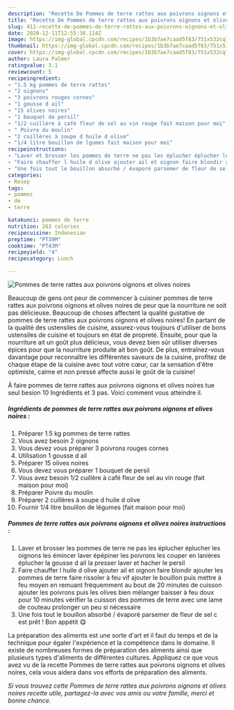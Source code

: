```yaml
---
description: "Recette De Pommes de terre rattes aux poivrons oignons et olives noires"
title: "Recette De Pommes de terre rattes aux poivrons oignons et olives noires"
slug: 411-recette-de-pommes-de-terre-rattes-aux-poivrons-oignons-et-olives-noires
date: 2020-12-11T12:55:38.114Z
image: https://img-global.cpcdn.com/recipes/1b3b7ae7caad5f83/751x532cq70/pommes-de-terre-rattes-aux-poivrons-oignons-et-olives-noires-photo-principale-de-la-recette.jpg
thumbnail: https://img-global.cpcdn.com/recipes/1b3b7ae7caad5f83/751x532cq70/pommes-de-terre-rattes-aux-poivrons-oignons-et-olives-noires-photo-principale-de-la-recette.jpg
cover: https://img-global.cpcdn.com/recipes/1b3b7ae7caad5f83/751x532cq70/pommes-de-terre-rattes-aux-poivrons-oignons-et-olives-noires-photo-principale-de-la-recette.jpg
author: Laura Palmer
ratingvalue: 3.1
reviewcount: 5
recipeingredient:
- "1.5 kg pommes de terre rattes"
- "2 oignons"
- "3 poivrons rouges cornes"
- "1 gousse d ail"
- "15 olives noires"
- "1 bouquet de persil"
- "1/2 cuillère à café fleur de sel au vin rouge fait maison pour moi"
- " Poivre du moulin"
- "2 cuillères à soupe d huile d olive"
- "1/4 litre bouillon de lgumes fait maison pour moi"
recipeinstructions:
- "Laver et brosser les pommes de terre ne pas les éplucher éplucher les oignons les émincer laver épépiner les poivrons les couper en lanières éplucher la gousse d ail la presser laver et hacher le persil"
- "Faire chauffer l huile d olive ajouter ail et oignon faire blondir ajouter les pommes de terre faire rissoler à feu vif ajouter le bouillon puis mettre à feu moyen en remuant fréquemment au bout de 20 minutes de cuisson ajouter les poivrons puis les olives bien mélanger baisser à feu doux pour 10 minutes vérifier la cuisson des pommes de terre avec une lame de couteau prolonger un peu si nécessaire"
- "Une fois tout le bouillon absorbé / évaporé parsemer de fleur de sel c est prêt ! Bon appétit 😋"
categories:
- Resep
tags:
- pommes
- de
- terre

katakunci: pommes de terre 
nutrition: 263 calories
recipecuisine: Indonesian
preptime: "PT39M"
cooktime: "PT43M"
recipeyield: "4"
recipecategory: Lunch

---
```



![Pommes de terre rattes aux poivrons oignons et olives noires](https://img-global.cpcdn.com/recipes/1b3b7ae7caad5f83/751x532cq70/pommes-de-terre-rattes-aux-poivrons-oignons-et-olives-noires-photo-principale-de-la-recette.jpg)

Beaucoup de gens ont peur de commencer à cuisiner pommes de terre rattes aux poivrons oignons et olives noires de peur que la nourriture ne soit pas délicieuse. Beaucoup de choses affectent la qualité gustative de pommes de terre rattes aux poivrons oignons et olives noires! En partant de la qualité des ustensiles de cuisine, assurez-vous toujours d'utiliser de bons ustensiles de cuisine et toujours en état de propreté. Ensuite, pour que la nourriture ait un goût plus délicieux, vous devez bien sûr utiliser diverses épices pour que la nourriture produite ait bon goût. De plus, entraînez-vous davantage pour reconnaître les différentes saveurs de la cuisine, profitez de chaque étape de la cuisine avec tout votre cœur, car la sensation d'être optimiste, calme et non pressé affecte aussi le goût de la cuisine!

<!--inarticleads1-->

À faire pommes de terre rattes aux poivrons oignons et olives noires tue seul besion 10 Ingrédients et 3 pas. Voici comment vous atteindre il.

##### Ingrédients de pommes de terre rattes aux poivrons oignons et olives noires :

1. Préparer 1.5 kg pommes de terre rattes
1. Vous avez besoin 2 oignons
1. Vous devez vous préparer 3 poivrons rouges cornes
1. Utilisation 1 gousse d ail
1. Préparer 15 olives noires
1. Vous devez vous préparer 1 bouquet de persil
1. Vous avez besoin 1/2 cuillère à café fleur de sel au vin rouge (fait maison pour moi)
1. Préparer  Poivre du moulin
1. Préparer 2 cuillères à soupe d huile d olive
1. Fournir 1/4 litre bouillon de légumes (fait maison pour moi)




<!--inarticleads2-->

##### Pommes de terre rattes aux poivrons oignons et olives noires instructions :

1. Laver et brosser les pommes de terre ne pas les éplucher éplucher les oignons les émincer laver épépiner les poivrons les couper en lanières éplucher la gousse d ail la presser laver et hacher le persil
1. Faire chauffer l huile d olive ajouter ail et oignon faire blondir ajouter les pommes de terre faire rissoler à feu vif ajouter le bouillon puis mettre à feu moyen en remuant fréquemment au bout de 20 minutes de cuisson ajouter les poivrons puis les olives bien mélanger baisser à feu doux pour 10 minutes vérifier la cuisson des pommes de terre avec une lame de couteau prolonger un peu si nécessaire
1. Une fois tout le bouillon absorbé / évaporé parsemer de fleur de sel c est prêt ! Bon appétit 😋




<!--inarticleads1-->

<p>
La préparation des aliments est une sorte d'art et il faut du temps et de la technique pour égaler l'expérience et la compétence dans le domaine. Il existe de nombreuses formes de préparation des aliments ainsi que plusieurs types d'aliments de différentes cultures. Appliquez ce que vous avez vu de la recette Pommes de terre rattes aux poivrons oignons et olives noires, cela vous aidera dans vos efforts de préparation des aliments.
</p>

<p>
<i>Si vous trouvez cette Pommes de terre rattes aux poivrons oignons et olives noires recette utile, partagez-la avec vos amis ou votre famille, merci et bonne chance.</i>
</p>
